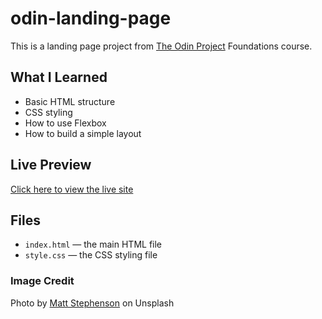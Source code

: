 # odin-landing-page

This is a landing page project from [The Odin Project](https://www.theodinproject.com/) Foundations course.

## What I Learned

- Basic HTML structure
- CSS styling
- How to use Flexbox
- How to build a simple layout

## Live Preview

[Click here to view the live site](https://0xElmoworld.github.io/odin-landing-page/)

## Files

- `index.html` — the main HTML file
- `style.css` — the CSS styling file

### Image Credit

Photo by [Matt Stephenson](https://unsplash.com/@matthewryanstephenson) on Unsplash